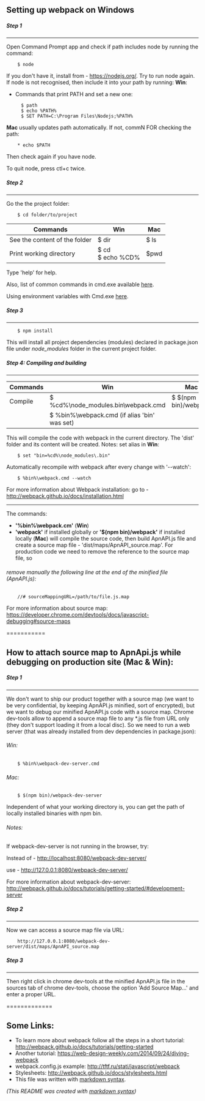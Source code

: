 
## Setting up webpack on Windows

##### Step 1
---------
Open Command Prompt app and check if path includes node by running the command:

        $ node
If you don't have it, install from - https://nodejs.org/.
Try to run node again.
If node is not recognised, then include it into your path by running:
__Win__:
* Commands that print PATH and set a new one:

        $ path
        $ echo %PATH%
        $ SET PATH=C:\Program Files\Nodejs;%PATH%
__Mac__ usually updates path automatically. If not, commN FOR checking the path:

        * echo $PATH

Then check again if you have node.

To quit node, press ctl+c twice.



##### Step 2
---------
Go the the project folder:

        $ cd folder/to/project
Commands                     | Win   | Mac
----------------------------- | ------- | ----------------------
See the content of the folder|          $ dir   |       $ ls
Print working directory      |   $ cd   <br/>  $ echo %CD%    |       $pwd

  
Type 'help' for help.

Also, list of common commands in cmd.exe available [here](http://commandwindows.com/command3.htm).

Using environment variables with Cmd.exe [here](http://www.microsoft.com/resources/documentation/windows/xp/all/proddocs/en-us/ntcmds_shelloverview.mspx?mfr=true).

##### Step 3
---------

        $ npm install
This will install all project dependencies (modules) declared in package.json file under _node_modules_ folder in the current project folder.

##### Step 4: Compiling and building
----------
Commands                     | Win   | Mac
----------------------------- | ------- | ----------------------
Compile            |  $ %cd%\node_modules\.bin\webpack.cmd <br/> |     $ $(npm bin)/webpack
                |   $ %bin%\webpack.cmd    (if alias 'bin' was set) |

This will compile the code with webpack in the current directory.
The 'dist' folder and its content will be created.
Notes:
set alias in __Win__:

        $ set "bin=%cd%\node_modules\.bin"
Automatically recompile with webpack after every change with '--watch':
        
        $ %bin%\webpack.cmd --watch



For more information about Webpack installation:
go to - http://webpack.github.io/docs/installation.html

-------------
The commands:
* __'%bin%\webpack.cm'__ (__Win__) 
* __'webpack'__ if installed globally or __'$(npm bin)/webpack'__ if installed locally (__Mac__) 
will compile the source code, 
then build ApnAPI.js file and create a source map file - 'dist/maps/ApnAPI_source.map'.
For production code we need to remove the reference to the source map file, so 
###### remove manually the following line at the end of the minified file (ApnAPI.js):
        
        //# sourceMappingURL=/path/to/file.js.map
For more information about source map:
https://developer.chrome.com/devtools/docs/javascript-debugging#source-maps 

===========
## How to attach source map to ApnApi.js while debugging on production site (Mac & Win):

##### Step 1
------------
We don't want to ship our product together with a source map (we want to be very confidential,
by keeping ApnAPI.js minified, sort of encrypted), but we want to debug our minified ApnAPI.js code with a source map.
Chrome dev-tools allow to append a source map file to any *.js file from URL only (they don't support loading it from a local disc).
So we need to run a web server (that was already installed from dev dependencies in package.json):

###### Win:

        $ %bin%\webpack-dev-server.cmd
###### Mac:

        $ $(npm bin)/webpack-dev-server
Independent of what your working directory is, you can get the path of locally installed binaries with
npm bin.

###### _Notes:_

If webpack-dev-server is not running in the browser, try:

Instead of -
[http://localhost:8080/webpack-dev-server/](http://localhost:8080/webpack-dev-server/)

use - 
http://127.0.0.1:8080/webpack-dev-server/

For more information about webpack-dev-server: http://webpack.github.io/docs/tutorials/getting-started/#development-server

##### Step 2
------------
Now we can access a source map file via URL:

        http://127.0.0.1:8080/webpack-dev-server/dist/maps/ApnAPI_source.map

##### Step 3
------------
Then right click in chrome dev-tools at the minified ApnAPI.js file in the sources tab of chrome dev-tools,
choose the option 'Add Source Map...' and enter a proper URL.


=============
## Some Links:
* To learn more about webpack follow all the steps in a short tutorial:
http://webpack.github.io/docs/tutorials/getting-started
* Another tutorial:
https://web-design-weekly.com/2014/09/24/diving-webpack
* webpack.config.js example: http://tftf.ru/stati/javascript/webpack
* Stylesheets:
http://webpack.github.io/docs/stylesheets.html
* This file was written with [markdown syntax](https://guides.github.com/features/mastering-markdown/).


_(This README was created with [markdown syntax](https://guides.github.com/features/mastering-markdown/))_
